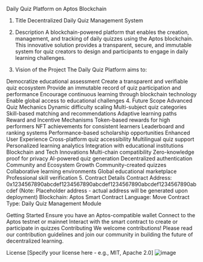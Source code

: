 Daily Quiz Platform on Aptos Blockchain
1. Title
Decentralized Daily Quiz Management System

2. Description
A blockchain-powered platform that enables the creation, management, and tracking of daily quizzes using the Aptos blockchain. This innovative solution provides a transparent, secure, and immutable system for quiz creators to design and participants to engage in daily learning challenges.

3. Vision of the Project
The Daily Quiz Platform aims to:

Democratize educational assessment
Create a transparent and verifiable quiz ecosystem
Provide an immutable record of quiz participation and performance
Encourage continuous learning through blockchain technology
Enable global access to educational challenges
4. Future Scope
Advanced Quiz Mechanics
Dynamic difficulty scaling
Multi-subject quiz categories
Skill-based matching and recommendations
Adaptive learning paths
Reward and Incentive Mechanisms
Token-based rewards for high performers
NFT achievements for consistent learners
Leaderboard and ranking systems
Performance-based scholarship opportunities
Enhanced User Experience
Cross-platform quiz accessibility
Multilingual quiz support
Personalized learning analytics
Integration with educational institutions
Blockchain and Tech Innovations
Multi-chain compatibility
Zero-knowledge proof for privacy
AI-powered quiz generation
Decentralized authentication
Community and Ecosystem Growth
Community-created quizzes
Collaborative learning environments
Global educational marketplace
Professional skill verification
5. Contract Details
Contract Address: 0x1234567890abcdef1234567890abcdef1234567890abcdef1234567890abcdef (Note: Placeholder address - actual address will be generated upon deployment)
Blockchain: Aptos
Smart Contract Language: Move
Contract Type: Daily Quiz Management Module

Getting Started
Ensure you have an Aptos-compatible wallet
Connect to the Aptos testnet or mainnet
Interact with the smart contract to create or participate in quizzes
Contributing
We welcome contributions! Please read our contribution guidelines and join our community in building the future of decentralized learning.

License
[Specify your license here - e.g., MIT, Apache 2.0]
![image](https://github.com/user-attachments/assets/1b04751e-5e15-47b2-9269-3917fcb80076)

